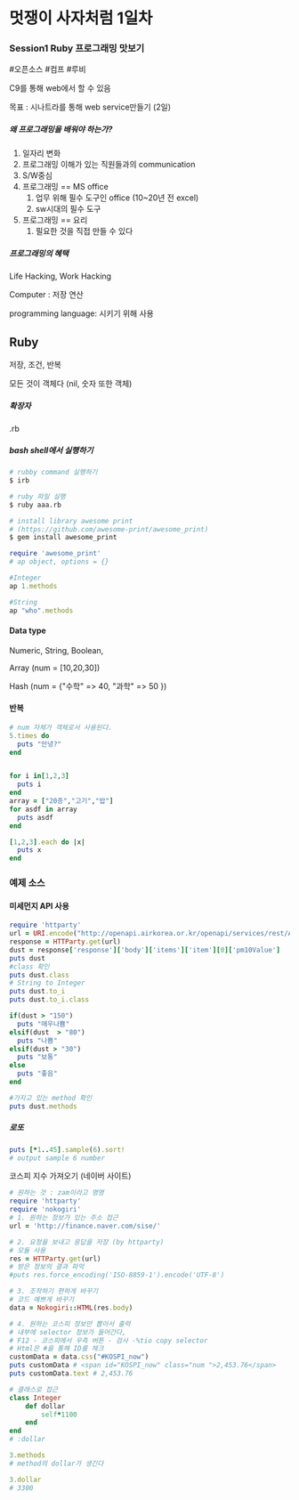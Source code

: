 # 멋쟁이 사자처럼 1일차 

### Session1 Ruby 프로그래밍 맛보기

#오픈소스 #컴프 #루비

C9를 통해 web에서 할 수 있음

목표 : 시나트라를 통해 web service만들기 (2일) 



##### 왜 프로그래밍을 배워야 하는가? 

1.  일자리 변화
   1. 프로그래밍 이해가 있는 직원들과의 communication
   2. S/W중심
2. 프로그래밍 == MS office 
   1. 업무 위해 필수 도구인 office (10~20년 전 excel) 
   2. sw시대의 필수 도구 
3. 프로그래밍 == 요리 
   1. 필요한 것을 직접 만들 수 있다 



##### 프로그래밍의 혜택 

Life Hacking, Work Hacking



Computer : 저장 연산

programming language: 시키기 위해 사용 



## Ruby

저장, 조건, 반복

모든 것이 객체다 (nil, 숫자 또한 객체)



##### 확장자 

.rb



##### bash shell에서 실행하기

```bash
# rubby command 실행하기
$ irb 

# ruby 파일 실행
$ ruby aaa.rb

# install library awesome print
# (https://github.com/awesome-print/awesome_print)
$ gem install awesome_print
```

```ruby
require 'awesome_print'
# ap object, options = {}

#Integer
ap 1.methods

#String
ap "who".methods
```



#### Data type

Numeric, String, Boolean, 

Array (num = [10,20,30])

Hash  (num = {"수학" => 40, "과학" => 50 })



#### 반복

```ruby
# num 자체가 객체로서 사용된다.
5.times do
  puts "안녕?"
end


for i in[1,2,3]
  puts i
end
array = ["20층","고기","밥"]
for asdf in array
  puts asdf
end

[1,2,3].each do |x|
  puts x
end
```



### 예제 소스



#### 미세먼지 API 사용

```ruby
require 'httparty'
url = URI.encode("http://openapi.airkorea.or.kr/openapi/services/rest/ArpltnInforInqireSvc/getMsrstnAcctoRltmMesureDnsty?stationName=강남구&dataTerm=MONTH&numOfRows=100&ServiceKey=")+key
response = HTTParty.get(url)
dust = response['response']['body']['items']['item'][0]['pm10Value']
puts dust
#class 확인
puts dust.class
# String to Integer
puts dust.to_i
puts dust.to_i.class

if(dust > "150")
  puts "매우나쁨"
elsif(dust  > "80")
  puts "나쁨"
elsif(dust > "30")
  puts "보통"
else
  puts "좋음"
end

#가지고 있는 method 확인
puts dust.methods
```



##### 로또

```ruby
puts [*1..45].sample(6).sort!
# output sample 6 number
```



코스피 지수 가져오기 (네이버 사이트)

```ruby
# 원하는 것 : zam이라고 명명
require 'httparty'
require 'nokogiri'
# 1. 원하는 정보가 있는 주소 접근
url = 'http://finance.naver.com/sise/'

# 2. 요청을 보내고 응답을 저장 (by httparty)
# 모듈 사용
res = HTTParty.get(url)
# 받은 정보의 결과 파악
#puts res.force_encoding('ISO-8859-1').encode('UTF-8')

# 3. 조작하기 편하게 바꾸기
# 코드 예쁘게 바꾸기
data = Nokogiri::HTML(res.body)

# 4. 원하는 코스피 정보만 뽑아서 출력
# 내부에 selector 정보가 들어간다,
# F12 - 코스피에서 우측 버튼 - 검사 -%tio copy selector
# Html은 #을 통해 ID를 체크
customData = data.css("#KOSPI_now")
puts customData # <span id="KOSPI_now" class="num ">2,453.76</span>
puts customData.text # 2,453.76
```

```ruby
# 클래스로 접근
class Integer
    def dollar
        self*1100
    end
end
# :dollar

3.methods
# method의 dollar가 생긴다

3.dollar
# 3300
```

